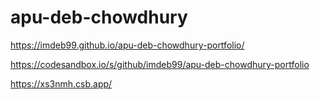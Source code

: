 # apu-deb-chowdhury
https://imdeb99.github.io/apu-deb-chowdhury-portfolio/


https://codesandbox.io/s/github/imdeb99/apu-deb-chowdhury-portfolio


https://xs3nmh.csb.app/
